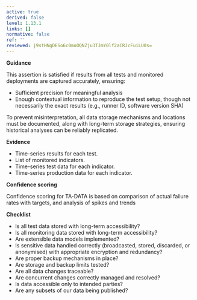 ```yaml
---
active: true
derived: false
level: 1.13.1
links: []
normative: false
ref: ''
reviewed: j9stHNgDESo6c0moOQNZju3TJmY0lf2aCRJcFuiLU0s=
---
```


**Guidance**

This assertion is satisfied if results from all tests and monitored deployments are captured accurately, ensuring:

- Sufficient precision for meaningful analysis
- Enough contextual information to reproduce the test setup, though not necessarily the exact results (e.g., runner ID, software version SHA)

To prevent misinterpretation, all data storage mechanisms and locations must be documented, along with long-term storage strategies, ensuring historical analyses can be reliably replicated.

**Evidence**

- Time-series results for each test.
- List of monitored indicators.
- Time-series test data for each indicator.
- Time-series production data for each indicator.

**Confidence scoring**

Confidence scoring for TA-DATA is based on comparison of actual failure
rates with targets, and analysis of spikes and trends

**Checklist**

- Is all test data stored with long-term accessibility?
- Is all monitoring data stored with long-term accessibility?
- Are extensible data models implemented?
- Is sensitive data handled correctly (broadcasted, stored, discarded, or anonymised) with appropriate encryption and redundancy?
- Are proper backup mechanisms in place?
- Are storage and backup limits tested?
- Are all data changes traceable?
- Are concurrent changes correctly managed and resolved?
- Is data accessible only to intended parties?
- Are any subsets of our data being published?
